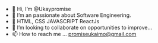- 👋 Hi, I’m @Ukaypromise
- 👀 I’m an passionate about Software Engineering.
- 🌱 HTML, CSS JAVASCRIPT ReactJs
- 💞️ I’m looking to collaborate on opportunities to improve...
- 📫 How to reach me ...
promiseukaimo@gmail.com
<!---
Ukaypromise/Ukaypromise is a ✨ special ✨ repository because its `README.md` (this file) appears on your GitHub profile.
You can click the Preview link to take a look at your changes.
--->
